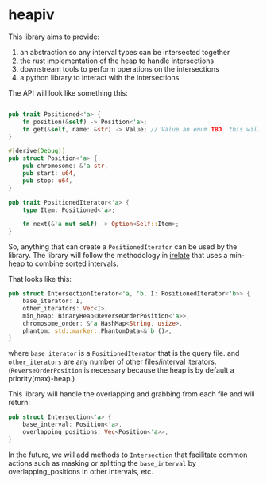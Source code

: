 # heapiv

This library aims to provide:

1. an abstraction so any interval types can be intersected together
2. the rust implementation of the heap to handle intersections
3. downstream tools to perform operations on the intersections
4. a python library to interact with the intersections

The API will look like something this:

```rust

pub trait Positioned<'a> {
    fn position(&self) -> Position<'a>;
    fn get(&self, name: &str) -> Value; // Value an enum TBD. this will allow getting info fields of VCF or integer fields of bams.
}

#[derive(Debug)]
pub struct Position<'a> {
    pub chromosome: &'a str,
    pub start: u64,
    pub stop: u64,
}

pub trait PositionedIterator<'a> {
    type Item: Positioned<'a>;

    fn next(&'a mut self) -> Option<Self::Item>;
}
```

So, anything that can create a `PositionedIterator` can be used by the library.
The library will follow the methodology in [irelate](https://github.com/brentp/irelate) that uses a min-heap
to combine sorted intervals.

That looks like this:

```rust
pub struct IntersectionIterator<'a, 'b, I: PositionedIterator<'b>> {
    base_iterator: I,
    other_iterators: Vec<I>,
    min_heap: BinaryHeap<ReverseOrderPosition<'a>>,
    chromosome_order: &'a HashMap<String, usize>,
    phantom: std::marker::PhantomData<&'b ()>,
}
```

where `base_iterator` is a `PositionedIterator` that is the query file. and `other_iterators` are any number of other files/interval iterators.
(`ReverseOrderPosition` is necessary because the heap is by default a priority(max)-heap.)

This library will handle the overlapping and grabbing from each file and will return:

```rust
pub struct Intersection<'a> {
    base_interval: Position<'a>,
    overlapping_positions: Vec<Position<'a>>,
}
```

In the future, we will add methods to `Intersection` that facilitate common actions such as masking or splitting the `base_interval` by
overlapping_positions in other intervals, etc.
